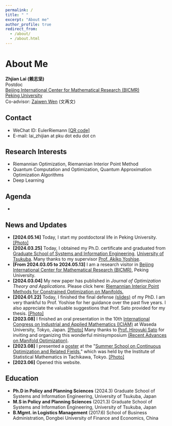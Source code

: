 ```yaml
---
permalink: /
title: " "
excerpt: "About me"
author_profile: true
redirect_from: 
  - /about/
  - /about.html
---
```


# About Me

**Zhjian Lai (赖志坚)**\
Postdoc\
[Beijing International Center for Mathematical Research (BICMR)](http://bicmr.pku.edu.cn/)\
[Peking University](https://english.pku.edu.cn/)\
Co-advisor: [Zaiwen Wen](http://faculty.bicmr.pku.edu.cn/~wenzw/) (文再文)

## Contact

 - WeChat ID: EulerRiemann [[QR code]](https://galvinlai.github.io/images/qr_code_300.jpg)
 - E-mail:  lai_zhijian at pku dot edu dot cn

## Research Interests

- Riemannian Optimization, Riemannian Interior Point Method
- Quantum Computation and Optimization, Quantum Approximation Optimization Algorithms
- Deep Learning

## Agenda

 - 

## News and Updates

- **[2024.05.14]** Today, I start my postdoctoral life in Peking University. [[Photo]](https://galvinlai.github.io/images/weiming_lake_20240516092531.jpg)
- **[2024.03.25]** Today, I obtained my Ph.D. certificate and graduated from [Graduate School of Systems and Information Engineering](https://www.sie.tsukuba.ac.jp/eng/), [University of Tsukuba](https://www.tsukuba.ac.jp/en/). Many thanks to my supervisor [Prof. Akiko Yoshise](https://infoshako.sk.tsukuba.ac.jp/~yoshise/).
- **[From 2024.03.05 to 2024.05.13]** I am a research visitor in [Beijing International Center for Mathematical Research (BICMR)](https://bicmr.pku.edu.cn/), Peking University.
- **[2024.03.04]** My new paper has published in *Journal of Optimization Theory and Applications*. Please click here: [Riemannian Interior Point Methods for Constrained Optimization on Manifolds.]( https://doi.org/10.1007/s10957-024-02403-8)
- **[2024.01.22]** Today, I finished the final defense [(slides)](https://galvinlai.github.io/files/slides/2024_01_22_PhD_FinalDefense.pdf) of my PhD. I am very thankful to Prof. Yoshise for her guidance over the past five years. I also appreciate the valuable suggestions that Prof. Sato provided for my thesis. [[Photo]](https://galvinlai.github.io/images/sato_yoshise_lai_2024-01-22.jpg)
- **[2023.08]** I finished an oral presentation in the 10th [International Congress on Industrial and Applied Mathematics (ICIAM)](https://iciam2023.org/) at Waseda University, Tokyo, Japan. [[Photo]](https://galvinlai.github.io/images/ICIAM2023.jpg) Many thanks to [Prof. Hiroyuki Sato](https://sites.google.com/site/hiroyukisatoeng/home) for inviting and organizing this wonderful minisymposium [(Recent Advances on Manifold Optimization)](https://iciam2023.org/registered_data?id=01064).
- **[2023.08]** I presented a [poster](https://galvinlai.github.io/talks/) at the "[Summer School on Continuous Optimization and Related Fields](https://www.ism.ac.jp/~mirai/sscoke/2023/)," which was held by the Institute of Statistical Mathematics in Tachikawa, Tokyo. [[Photo]](https://galvinlai.github.io/images/2023-08-11-sscoke-group-photo-b.jpg)
- **[2023.06]** Opened this website.

## Education

- **Ph.D in Policy and Planning Sciences** (2024.3)
  Graduate School of Systems and Information Engineering, University of Tsukuba, Japan
- **M.S in Policy and Planning Sciences** (2021.3)
  Graduate School of Systems and Information Engineering, University of Tsukuba, Japan
- **B.Mgmt. in Logistics Management** (2017.6)
  School of Business Administration, Dongbei University of Finance and Economics, China

<script type="text/javascript" id="clstr_globe" src="//clustrmaps.com/globe.js?d=J6_1YGeLg-J7t5ToGOrm1lj_HeE4j7CR-SSuDJOBqso"></script>